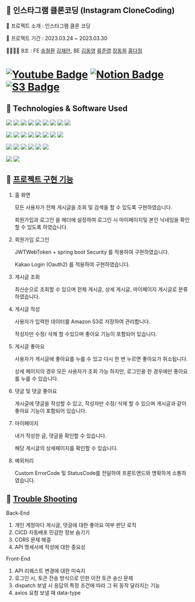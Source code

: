 ##   🚀 인스타그램 클론코딩 (Instagram CloneCoding)

📝 프로젝트 소개 : 인스타그램 클론 코딩

📅 프로젝트 기간 : 2023.03.24 ~ 2023.03.30

👨‍👩‍👧‍👦  8조 : FE [송철환](https://github.com/SsongCh94) [김재란](https://github.com/gitjaeran), BE [김동영]() [류준영](https://github.com/SLIPPECAT) [장동희](https://github.com/DongHee980630) [홍다정](https://github.com/bambee83)

# [![Youtube Badge](https://img.shields.io/badge/Youtube-ff0000?style=flat-round&logo=youtube&link=https://youtu.be/vYJY0NuBx9Y)](https://youtu.be/vYJY0NuBx9Y)   [![Notion Badge](https://img.shields.io/badge/Notion-000000.svg?&style=flat-round&logo=notion&link=https://fragrant-rayon-aab.notion.site/8-bcd7811b4e404cfebd791d65f6d29372)](https://fragrant-rayon-aab.notion.site/8-bcd7811b4e404cfebd791d65f6d29372) [![S3 Badge](https://img.shields.io/badge/S3-569A31?style=flat-round&logo=amazon-aws&logoColor=white)](http://ssong.ch94.s3-website.ap-northeast-2.amazonaws.com/) 



<!--http://yongminbucket.s3-website.ap-northeast-2.amazonaws.com/ 이부분은 변경이 필요한 부분 입니다 -->

## 🔧 Technologies & Software Used

<img src="https://img.shields.io/badge/Java-007396?style=flat-round&logo=OpenJDK&logoColor=white"/>  <img src="https://img.shields.io/badge/Spring-6DB33F?style=flat-round&logo=spring&logoColor=white"/>  <img src="https://img.shields.io/badge/SpringSecurity-6DB33F?style=flat-round&logo=SpringSecurity&logoColor=white"/>  <img src="https://img.shields.io/badge/SpringBoot-6DB33F?style=flat-round&logo=springboot&logoColor=white"/>  <img src="https://img.shields.io/badge/javascript-F7DF1E?style=flat-round&logo=javascript&logoColor=black">  <img src="https://img.shields.io/badge/React-61DAFB?style=flat-round&logo=react&logoColor=white"/>  <img src="https://img.shields.io/badge/Redux-764ABC?style=flat-round&logo=redux&logoColor=white"/>  <img src="https://img.shields.io/badge/Axios-5A29E4?style=flat-round&logo=axios&logoColor=white"/>  <img src="https://img.shields.io/badge/Thunk-FF81F9?style=flat-round"/>  


<img src="https://img.shields.io/badge/git-F05032?style=flat-round&logo=git&logoColor=white"/>  <img src="https://img.shields.io/badge/github-181717?style=flat-round&logo=github&logoColor=white"/> <img src="https://img.shields.io/badge/githubactions-2088FF?style=flat-round&logo=githubactions&logoColor=white"/>  <img src="https://img.shields.io/badge/JSON Web Token-000000?style=flat-round&logo=JSON Web Tokens&logoColor=white"/>  <img src="https://img.shields.io/badge/Gradle-02303A?style=flat-round&logo=Gradle&logoColor=white"/>  <img src="https://img.shields.io/badge/IntelliJIDEA-000000?style=flat-round&logo=IntelliJIDEA&logoColor=white"/>  <img src="https://img.shields.io/badge/Visual Studio Code-007ACC?style=flat&logo=Visual Studio Code&logoColor=white" />  <img src="https://img.shields.io/badge/Postman-FF6C37?style=flat-round&logo=Postman&logoColor=white"/> 

<img src="https://img.shields.io/badge/AmazonS3-569A31?style=flat-round&logo=AmazonS3&logoColor=white"/>  <img src="https://img.shields.io/badge/AmazonEC2-FF9900?style=flat-round&logo=AmazonEC2&logoColor=white"/>  <img src="https://img.shields.io/badge/AmazonRDS-527FFF?style=flat-round&logo=AmazonRDS&logoColor=white"/>  <img src="https://img.shields.io/badge/MySQL-4479A1?style=flat-round&logo=MySQL&logoColor=white"/>  <img src="https://img.shields.io/badge/Ubuntu-E95420?style=flat-round&logo=Ubuntu&logoColor=white"/> <img src="https://img.shields.io/badge/FileZilla-BF0000?style=flat-round&logo=filezilla&logoColor=white"/>

 <img src="https://img.shields.io/badge/Notion-000000?style=flat-round&logo=Notion&logoColor=white"/> <img src="https://img.shields.io/badge/Slack-4A154B?style=flat-round&logo=slack&logoColor=white"/>

## 🔑 [프로젝트 구현 기능](http://yongminbucket.s3-website.ap-northeast-2.amazonaws.com) 

1. 홈 화면 
  
   모든 사용자가 전체 게시글을 조회 및 검색을 할 수 있도록 구현하였습니다.
 
   회원가입과 로그인 을 헤더에 설정하여 로그인 시 마이페이지및 본인 닉네임을 확인할 수 있도록 하였습니다.  

2. 회원가입 로그인 

   JWTWebToken + spring boot Security 를 적용하여 구현하였습니다.
   
   Kakao Login (Oauth2) 를 적용하여 구현하였습니다. 

3. 게시글 조회 

    최신순으로 조회할 수 있으며 전체 게시글, 상세 게시글, 마이페이지 게시글로 분류하였습니다. 

4. 게시글 작성 

    사용자가 입력한 데이터를 Amazon S3로 저장하여 관리합니다.
    
    작성자만 수정/ 삭제 할 수있으며 좋아요 기능이 포함되어 있습니다. 


5. 게시글 좋아요 

    사용자가 게시글에 좋아요를 누를 수 있고 다시 한 번 누르면 좋아요가 취소됩니다.

    상세 페이지의 경우 모든 사용자가 조회 가능 하지만, 로그인을 한 경우에만 좋아요를 누를 수 있습니다. 
    
6. 댓글 및 댓글 좋아요 

    게시글에 댓글을 작성할 수 있고, 작성자만 수정/ 삭제 할 수 있으며 게시글과 같이 좋아요 기능이 포함되어 있습니다.

7. 마이페이지 

    내가 작성한 글, 댓글을 확인할 수 있습니다.

    해당 게시글의 상세페이지를 확인할 수 있습니다. 

8. 예외처리 

    Custom ErrorCode 및 StatusCode를 전달하여 프론트엔드와 명확하게 소통하였습니다. 


## 🏀 [Trouble Shooting](https://www.notion.so/5-SA-f4ebf090ac43441f88ff063a6ee7cd78)

   Back-End
   1. 개인 계정마다 게시글, 댓글에 대한 좋아요 여부 판단 로직
   2. CICD 자동배포 민감한 정보 숨기기
   3. CORS 문제 해결
   4. API 명세서에 작성에 대한 중요성
  
   Front-End
  1. API 리퀘스트 변경에 대한 미숙지
  2. 로그인 시, 토큰 전송 방식으로 인한 이전 토큰 송신 문제
  3. dispatch 보낼 시 응답의 특정 조건에 따라 그 뒤 동작 달라지는 기능
  4. axios 요청 보낼 때 data-type


<!--

**Here are some ideas to get you started:**

🍿 Fun facts - what does your team eat for breakfast?
🧙 Remember, you can do mighty things with the power of [Markdown](https://docs.github.com/github/writing-on-github/getting-started-with-writing-and-formatting-on-github/basic-writing-and-formatting-syntax)
-->
